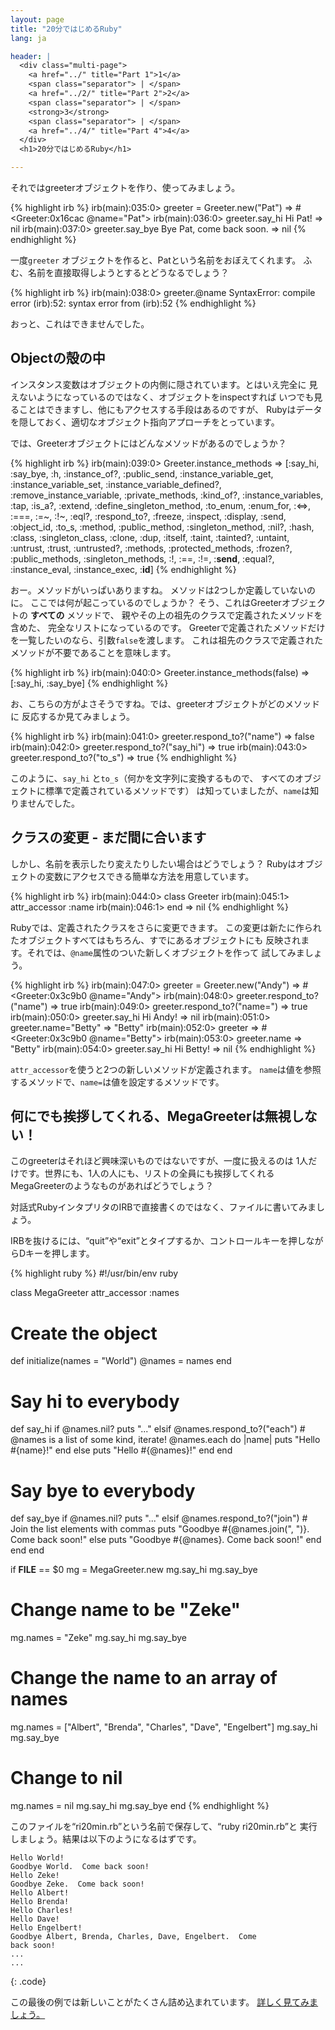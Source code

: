 ```yaml
---
layout: page
title: "20分ではじめるRuby"
lang: ja

header: |
  <div class="multi-page">
    <a href="../" title="Part 1">1</a>
    <span class="separator"> | </span>
    <a href="../2/" title="Part 2">2</a>
    <span class="separator"> | </span>
    <strong>3</strong>
    <span class="separator"> | </span>
    <a href="../4/" title="Part 4">4</a>
  </div>
  <h1>20分ではじめるRuby</h1>

---
```


それではgreeterオブジェクトを作り、使ってみましょう。

{% highlight irb %}
irb(main):035:0> greeter = Greeter.new("Pat")
=> #<Greeter:0x16cac @name="Pat">
irb(main):036:0> greeter.say_hi
Hi Pat!
=> nil
irb(main):037:0> greeter.say_bye
Bye Pat, come back soon.
=> nil
{% endhighlight %}

一度`greeter` オブジェクトを作ると、Patという名前をおぼえてくれます。
ふむ、名前を直接取得しようとするとどうなるでしょう？

{% highlight irb %}
irb(main):038:0> greeter.@name
SyntaxError: compile error
(irb):52: syntax error
        from (irb):52
{% endhighlight %}

おっと、これはできませんでした。

## Objectの殻の中

インスタンス変数はオブジェクトの内側に隠されています。とはいえ完全に
見えないようになっているのではなく、オブジェクトをinspectすれば
いつでも見ることはできますし、他にもアクセスする手段はあるのですが、
Rubyはデータを隠しておく、適切なオブジェクト指向アプローチをとっています。

では、Greeterオブジェクトにはどんなメソッドがあるのでしょうか？

{% highlight irb %}
irb(main):039:0> Greeter.instance_methods
=> [:say_hi, :say_bye, :h, :instance_of?, :public_send,
    :instance_variable_get, :instance_variable_set,
    :instance_variable_defined?, :remove_instance_variable,
    :private_methods, :kind_of?, :instance_variables, :tap,
    :is_a?, :extend, :define_singleton_method, :to_enum,
    :enum_for, :<=>, :===, :=~, :!~, :eql?, :respond_to?,
    :freeze, :inspect, :display, :send, :object_id, :to_s,
    :method, :public_method, :singleton_method, :nil?, :hash,
    :class, :singleton_class, :clone, :dup, :itself, :taint,
    :tainted?, :untaint, :untrust, :trust, :untrusted?, :methods,
    :protected_methods, :frozen?, :public_methods, :singleton_methods,
    :!, :==, :!=, :__send__, :equal?, :instance_eval, :instance_exec, :__id__]
{% endhighlight %}

おー。メソッドがいっぱいありますね。
メソッドは2つしか定義していないのに。
ここでは何が起こっているのでしょうか？
そう、これはGreeterオブジェクトの **すべての** メソッドで、
親やその上の祖先のクラスで定義されたメソッドを含めた、
完全なリストになっているのです。
Greeterで定義されたメソッドだけを一覧したいのなら、引数`false`を渡します。
これは祖先のクラスで定義されたメソッドが不要であることを意味します。

{% highlight irb %}
irb(main):040:0> Greeter.instance_methods(false)
=> [:say_hi, :say_bye]
{% endhighlight %}

お、こちらの方がよさそうですね。では、greeterオブジェクトがどのメソッドに
反応するか見てみましょう。

{% highlight irb %}
irb(main):041:0> greeter.respond_to?("name")
=> false
irb(main):042:0> greeter.respond_to?("say_hi")
=> true
irb(main):043:0> greeter.respond_to?("to_s")
=> true
{% endhighlight %}

このように、`say_hi` と`to_s`（何かを文字列に変換するもので、
すべてのオブジェクトに標準で定義されているメソッドです）
は知っていましたが、`name`は知りませんでした。

## クラスの変更 - まだ間に合います

しかし、名前を表示したり変えたりしたい場合はどうでしょう？
Rubyはオブジェクトの変数にアクセスできる簡単な方法を用意しています。

{% highlight irb %}
irb(main):044:0> class Greeter
irb(main):045:1>   attr_accessor :name
irb(main):046:1> end
=> nil
{% endhighlight %}

Rubyでは、定義されたクラスをさらに変更できます。
この変更は新たに作られたオブジェクトすべてはもちろん、すでにあるオブジェクトにも
反映されます。それでは、`@name`属性のついた新しくオブジェクトを作って
試してみましょう。

{% highlight irb %}
irb(main):047:0> greeter = Greeter.new("Andy")
=> #<Greeter:0x3c9b0 @name="Andy">
irb(main):048:0> greeter.respond_to?("name")
=> true
irb(main):049:0> greeter.respond_to?("name=")
=> true
irb(main):050:0> greeter.say_hi
Hi Andy!
=> nil
irb(main):051:0> greeter.name="Betty"
=> "Betty"
irb(main):052:0> greeter
=> #<Greeter:0x3c9b0 @name="Betty">
irb(main):053:0> greeter.name
=> "Betty"
irb(main):054:0> greeter.say_hi
Hi Betty!
=> nil
{% endhighlight %}

`attr_accessor`を使うと2つの新しいメソッドが定義されます。
`name`は値を参照するメソッドで、`name=`は値を設定するメソッドです。

## 何にでも挨拶してくれる、MegaGreeterは無視しない！

このgreeterはそれほど興味深いものではないですが、一度に扱えるのは
1人だけです。世界にも、1人の人にも、リストの全員にも挨拶してくれる
MegaGreeterのようなものがあればどうでしょう？

対話式RubyインタプリタのIRBで直接書くのではなく、ファイルに書いてみましょう。

IRBを抜けるには、“quit”や“exit”とタイプするか、コントロールキーを押しながらDキーを押します。

{% highlight ruby %}
#!/usr/bin/env ruby

class MegaGreeter
  attr_accessor :names

  # Create the object
  def initialize(names = "World")
    @names = names
  end

  # Say hi to everybody
  def say_hi
    if @names.nil?
      puts "..."
    elsif @names.respond_to?("each")
      # @names is a list of some kind, iterate!
      @names.each do |name|
        puts "Hello #{name}!"
      end
    else
      puts "Hello #{@names}!"
    end
  end

  # Say bye to everybody
  def say_bye
    if @names.nil?
      puts "..."
    elsif @names.respond_to?("join")
      # Join the list elements with commas
      puts "Goodbye #{@names.join(", ")}.  Come back soon!"
    else
      puts "Goodbye #{@names}.  Come back soon!"
    end
  end
end


if __FILE__ == $0
  mg = MegaGreeter.new
  mg.say_hi
  mg.say_bye

  # Change name to be "Zeke"
  mg.names = "Zeke"
  mg.say_hi
  mg.say_bye

  # Change the name to an array of names
  mg.names = ["Albert", "Brenda", "Charles",
              "Dave", "Engelbert"]
  mg.say_hi
  mg.say_bye

  # Change to nil
  mg.names = nil
  mg.say_hi
  mg.say_bye
end
{% endhighlight %}

このファイルを“ri20min.rb”という名前で保存して、“ruby ri20min.rb”と
実行しましょう。結果は以下のようになるはずです。

    Hello World!
    Goodbye World.  Come back soon!
    Hello Zeke!
    Goodbye Zeke.  Come back soon!
    Hello Albert!
    Hello Brenda!
    Hello Charles!
    Hello Dave!
    Hello Engelbert!
    Goodbye Albert, Brenda, Charles, Dave, Engelbert.  Come
    back soon!
    ...
    ...
{: .code}

この最後の例では新しいことがたくさん詰め込まれています。
[詳しく見てみましょう。](../4/)

